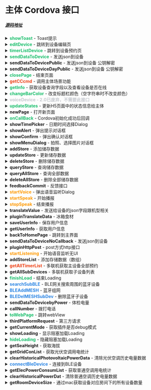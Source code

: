 # 主体 Cordova 接口

##### [源码地址](http://gitlab.example.com/iot-4/android/greeplus_in/blob/dev_4.0/GreePlus-Plu-In/plugin_headpage/src/main/java/com/greeplugin/cordova/PluginInterface.java)

<details>
<summary><strong style="color: #19be6b;">showToast</strong> - Toast提示</summary>
<p>

```Java
/**
  * @param text 提示内容 类型String
  * @param type 1长提示 其它是短提示 类型int
  */
private void showToast(String text, int type) {}
```

</p>
</details>

<details>
<summary><strong style="color: #19be6b;">editDevice</strong> - 跳转到设备编辑页</summary>
<p>

```Java
/**
  * 跳转到设备编辑页
  * @param mac
  */
private void editDevice(String mac) {}
```

</p>
</details>

<details>
<summary><strong style="color: #19be6b;">timerListDevice</strong> - 跳转到设备预约页</summary>
<p>

```Java
/**
  * 跳转到设备预约页
  * @param mac
  */
private void timerListDevice(String mac) {}
```

</p>
</details>

<details>
<summary><strong style="color: #19be6b;">sendDataToDevice</strong> - 发送json到设备</summary>
<p>

```Java
/**
  * 发送json到设备
  * @param mac
  * @param json
  */
private void sendDataToDevice(final String mac, final String json, final boolean isFollowSysVibration, final CallbackContext callbackContext) {}
```

</p>
</details>

<details>
<summary><strong>sendDataToDevicePublic</strong> - 发送json到设备 公钥解密</summary>
<p>

```Java
/**
  * 发送json到设备 公钥解密
  * @param mac
  * @param json
  */
private void sendDataToDevicePublic(final String mac, final String json, final boolean isFollowSysVibration, final CallbackContext callbackContext) {}
```

</p>
</details>

<details>
<summary><strong>sendDataToDeviceDayPublic</strong> - 发送json到设备 公钥解密</summary>
<p>

```Java
/**
  * 发送json到设备 公钥解密
  * @param mac
  * @param json
  */
private void sendDataToDeviceDayPublic(final String mac, final String json, final boolean isFollowSysVibration, final CallbackContext callbackContext) {}
```

</p>
</details>

<details>
<summary><strong style="color: #19be6b;">closePage</strong> - 结束页面</summary>
<p>

```Java
/**
  * 结束页面
  */
private void closePage(String data) {}
```

</p>
</details>

<details>
<summary><strong style="color: #ed4014;">getCCcmd</strong> - 调用主体场景功能</summary>
<p>

```Java
/**
  * 调用主体场景功能
  * @param mac
  * @param cmd
  * @param remark 场景模式返回给主体的指令名称
  * @param dat
  */
private void getCCcmd(String mac, String cmd, String remark, String dat) {}
```

</p>
</details>

<details>
<summary><strong style="color: #19be6b;">getInfo</strong> - 获取设备查询字段以及查看设备是否在线</summary>
<p>

```Java
/**
  * 获取设备查询字段以及查看设备是否在线
  */
private void getInfo(final String mac, final CallbackContext callbackContext) {}
```

</p>
</details>

<details>
<summary><strong style="color: #19be6b;">changeBarColor</strong> - 改变标题栏颜色（空字符串时不改变颜色）</summary>
<p>

```Java
/**
  * 改变标题栏颜色（空字符串时不改变颜色）
  * @param color
  */
private void changeBarColor(final String color) {}
```

</p>
</details>

<details>
<summary><strong style="color: #c5c8ce;">voiceDevice - 2.0已废弃，不需要此接口</strong></summary>
<p>

```Java
/**
  * 2.0已废弃，不需要此接口
  * @param mac
  */
private void voiceDevice(String mac) {}
```

</p>
</details>

<details>
<summary><strong style="color: #19be6b;">updateStates</strong> - 更新H5页面中的状态信息给主体</summary>
<p>

```Java
/**
  * 更新H5页面中的状态信息给主体
  */
private void updateStates(String mac, String data) {}
```

</p>
</details>

<details>
<summary><strong>newPage</strong> - 打开新页面</summary>
<p>

```Java
/**
  * 打开新页面
  */
private void newPage(String url) {}
```

</p>
</details>

<details>
<summary><strong style="color: #19be6b;">onCallBack</strong> - Cordova初始化成功后回调</summary>
<p>

```Java
/**
  * Cordova初始化成功后回调
  */
private void onCallBack(CallbackContext callbackContext) {}
```

</p>
</details>

<details>
<summary><strong>showTimePicker</strong> - 日期时间选择Dialog</summary>
<p>

```Java
/**
  * 日期时间选择Dialog
  * @param type 0 显示时间和日期 1只显示日期 2只显示时间
  * @param callbackContext
  */
private void showTimePicker(int type, final CallbackContext callbackContext) {}
```

</p>
</details>

<details>
<summary><strong>showAlert</strong> - 弹出提示对话框</summary>
<p>

```Java
/**
  * 弹出提示对话框
  * @param msg
  * @param callbackContext
  */
private void showAlert(String title, String msg, final CallbackContext callbackContext) {}
```

</p>
</details>

<details>
<summary><strong>showConfirm</strong> - 弹出确认对话框</summary>
<p>

```Java
/**
  * 弹出确认对话框
  * @param msg
  * @param callbackContext
  */
private void showConfirm(String title, String msg, final CallbackContext callbackContext) {}
```

</p>
</details>

<details>
<summary><strong>showMenuDialog</strong> - 拍照、选择图片对话框</summary>
<p>

```Java
/**
  * 拍照、选择图片对话框
  */
private void showMenuDialog(String mac, final CallbackContext callbackContext) {}
```

</p>
</details>

<details>
<summary><strong>addStore</strong> - 添加储存数据</summary>
<p>

```Java
/**
  * 添加储存数据
  * @param mac
  * @param val
  */
private void addStore(String mac, String key, String val, CallbackContext callback) {}
```

</p>
</details>

<details>
<summary><strong>updateStore</strong> - 更新储存数据</summary>
<p>

```Java
/**
  * 更新储存数据
  * @param key
  * @param val
  */
private void updateStore(String mac, String key, String val, CallbackContext callback) {}
```

</p>
</details>

<details>
<summary><strong>deleteStore</strong> - 删除储存数据</summary>
<p>

```Java
/**
  * 删除储存数据
  * @param key
  */
private void deleteStore(String mac, String key, CallbackContext callback) {}
```

</p>
</details>

<details>
<summary><strong>queryStore</strong> - 查询储存数据</summary>
<p>

```Java
/**
  * 查询储存数据
  * @param key
  * @return
  */
private void queryStore(String mac, String key, final CallbackContext callbackContext) {}
```

</p>
</details>

<details>
<summary><strong>queryAllStore</strong> - 查询全部数据</summary>
<p>

```Java
/**
  * 查询全部数据
  * @param mac
  * @return
  */
private void queryAllStore(String mac, final CallbackContext callbackContext) {}
```

</p>
</details>

<details>
<summary><strong>deleteAllStore</strong> - 删除全部储存数据</summary>
<p>

```Java
/**
  * 删除全部储存数据
  */
private void deleteAllStore(String mac, CallbackContext callback) {}
```

</p>
</details>

<details>
<summary><strong>feedbackCommit</strong> - 反馈接口</summary>
<p>

```Java
/**
  * 反馈接口
  */
private void feedbackCommit(String mac) {}
```

</p>
</details>

<details>
<summary><strong style="color: #ff9900;">startVoice</strong> - 弹出语音监听Dialog</summary>
<p>

```Java
/**
  * 弹出语音监听Dialog
  * @param callbackContext
  */
private void startVoice(final CallbackContext callbackContext) {}
```

</p>
</details>

<details>
<summary><strong style="color: #ff9900;">startSpeak</strong> - 开始播报</summary>
<p>

```Java
/**
  * 开始播报
  * @param text
  */
private void startSpeak(String text) {}
```

</p>
</details>

<details>
<summary><strong style="color: #ff9900;">stopSpeak</strong> - 结束播报</summary>
<p>

```Java
/**
  * 结束播报
  */
private void stopSpeak() {}
```

</p>
</details>

<details>
<summary><strong>translateValue</strong> - 发送给设备的json字段跟机型相关</summary>
<p>

```Java
/**
  * 发送给设备的json字段跟机型相关
  */
private void translateValue(String jsonData) {}
```

</p>
</details>

<details>
<summary><strong>pluginTranslateData</strong> - 冰箱食材</summary>
<p>

```Java
/**
  * 冰箱食材
  */
private void pluginTranslateData(String url, String jsonData, final CallbackContext callbackContext) {}
```

</p>
</details>

<details>
<summary><strong>saveUserInfo</strong> - 保存用户信息</summary>
<p>

```Java
/**
  * 保存用户信息
  */
private void saveUserInfo(String key, String value) {}
```

</p>
</details>

<details>
<summary><strong>getUserInfo</strong> - 获取用户信息</summary>
<p>

```Java
/**
  * 获取用户信息
  */
private void getUserInfo(String key, String value, CallbackContext callbackContext) {}
```

</p>
</details>

<details>
<summary><strong>backToHomePage</strong> - 跳转到主界面</summary>
<p>

```Java
/**
  * 跳转到主界面
  */
private void backToHomePage() {}
```

</p>
</details>

<details>
<summary><strong>sendDataToDeviceNoCallback</strong> - 发送json到设备</summary>
<p>

```Java
/**
  * 发送json到设备
  * @param mac
  * @param json
  */
private void sendDataToDeviceNoCallback(final String mac, final String json, final boolean isFollowSysVibration) {}
```

</p>
</details>

<details>
<summary><strong>pluginHttpPost</strong> - post方式http接口</summary>
<p>

```Java
/**
  * post方式http接口
  * @param url             网址
  * @param params          需要输入请求参数
  * @param hearders        需要输入请求头
  * @param callbackContext 返回
  */
private void pluginHttpPost(String url, String hearders, String params, final CallbackContext callbackContext) {}
```

</p>
</details>

<details>
<summary><strong style="color: #ff9900;">startListening</strong> - 开始语音监听无UI</summary>
<p>

```Java
/**
  * 开始语音监听无UI
  * @param callbackContext
  */
private void startListening(final CallbackContext callbackContext) {}
```

</p>
</details>

<details>
<summary><strong>addStoreList</strong> - 添加存储数据（数组）</summary>
<p>

```Java
/**
  * 添加存储数据（数组）
  */
private void addStoreList(String json, CallbackContext callback) {}
```

</p>
</details>

<details>
<summary><strong style="color: #ed4014;">getAllTimerList</strong> - 多联机获取主设备全部预约</summary>
<p>

```Java
/**
  * 多联机获取主设备全部预约
  */
private void getAllTimerList(String subMac, String mainMac, final CallbackContext callbackContext) {}
```

</p>
</details>

<details>
<summary><strong>getAllSubDevices</strong> - 多联机获取子设备列表</summary>
<p>

```Java
/**
  * 多联机获取子设备列表
  */
private void getAllSubDevices(String subMac, String mainMac, final CallbackContext callbackContext) {}
```

</p>
</details>

<details>
<summary><strong style="color: #19be6b;">finishLoad</strong> - 结束Loading</summary>
<p>

```Java
/**
  * 结束Loading
  */
private void finishLoad() {}
```

</p>
</details>

<details>
<summary><strong style="color: #2b85e4;">searchSubBLE</strong> - BLE网关搜索周围的蓝牙设备</summary>
<p>

```Java
/**
  * BLE网关搜索周围的蓝牙设备
  */
private void searchSubBLE(boolean isStart, String mac, final CallbackContext callbackContext) {}
```

</p>
</details>

<details>
<summary><strong style="color: #2b85e4;">BLEAddMESH</strong> - 蓝牙组网</summary>
<p>

```Java
/**
  * 蓝牙组网
  */
public void BLEAddMESH(String mac, int subCount, JSONArray hashList, CallbackContext callbackContext) {}
```

</p>
</details>

<details>
<summary><strong style="color: #2b85e4;">BLEDelMESHSubDev</strong> - 删除蓝牙子设备</summary>
<p>

```Java
/**
  * 删除蓝牙子设备
  */
public void BLEDelMESHSubDev(String mac, int subCount, JSONArray hashList, CallbackContext callbackContext) {}
```

</p>
</details>

<details>
<summary><strong>sendDataToDevicebyPower</strong> - 体检电量</summary>
<p>

```Java
/**
  * 体检电量
  * @param mac
  * @param json
  */
private void sendDataToDevicebyPower(final String mac, final String json, final boolean isFollowSysVibration, final CallbackContext callbackContext) {}
```

</p>
</details>

<details>
<summary><strong>callNumber</strong> - 拨打电话</summary>
<p>

```Java
/**
  * 拨打电话
  */
private void callNumber(final String number) {}
```

</p>
</details>

<details>
<summary><strong style="color: #19be6b;">toWebPage</strong> - 跳转webView</summary>
<p>

```Java
/**
  * 跳转webView
  */
private void toWebPage(String url, String title) {}
```

</p>
</details>

<details>
<summary><strong>thirdPlatformRequest</strong> - 第三方请求</summary>
<p>

```Java
/**
  * 第三方请求
  */
private void thirdPlatformRequest(String json, String url, final CallbackContext callbackContext) {}
```

</p>
</details>

<details>
<summary><strong>getCurrentMode</strong> - 获取插件是否debug模式</summary>
<p>

```Java
/**
  * 获取插件是否debug模式
  */
private void getCurrentMode(CallbackContext callbackContext) {}
```

</p>
</details>

<details>
<summary><strong>showLoading</strong> - 显示阻塞加载Loading</summary>
<p>

```Java
/**
  * 显示阻塞加载Loading
  */
private void showLoading() {}
```

</p>
</details>

<details>
<summary><strong style="color: #19be6b;">hideLoading</strong> - 隐藏阻塞加载Loading</summary>
<p>

```Java
/**
  * 隐藏阻塞加载Loading
  */
private void hideLoading() {}
```

</p>
</details>

<details>
<summary><strong>getSeaHeight</strong> - 获取海拔</summary>
<p>

```Java
/**
  * 获取海拔
  * @param mac
  * @param callbackContext
  */
public void getSeaHeight(String mac, CallbackContext callbackContext) {}
```

</p>
</details>

<details>
<summary><strong>getGridConList</strong> - 获取光伏空调用电统计</summary>
<p>

```Java
/**
  * 获取光伏空调用电统计
  * @param mac
  * @param type
  */
public void getGridConList(final String mac, final String type, final CallbackContext callbackContext) {}
```

</p>
</details>

<details>
<summary><strong>clearHistoricalPhotovoltaicPowerData</strong> - 清除光伏空调历史电量数据</summary>
<p>

```Java
/**
  * 清除光伏空调历史电量数据
  * @param mac
  * @param callbackContext
  */
public void clearHistoricalPhotovoltaicPowerData(final String mac , final  CallbackContext callbackContext){}
```

</p>
</details>

<details>
<summary><strong style="color: #2b85e4;">connectBleDevice</strong> - 连接到BLE设备</summary>
<p>

```Java
/**
  * 连接到BLE设备
  * 该方法还未完善，先预留接口以及调用说明，
  * 后续蓝牙进入h5时，发起连接状态均由此入口
  * @param mac 设备mac
  * @param callbackContext 主体回调结果给H5的接口
  */
private void connectBleDevice(String mac, final CallbackContext callbackContext){}
```

</p>
</details>

<details>
<summary><strong>getElecPowerConsumList</strong> - 获取普通空调用电统计</summary>
<p>

```Java
/**
  * 获取普通空调用电统计
  * @param mac
  * @param type
  */
public void getElecPowerConsumList(final String mac, final String type, final CallbackContext callbackContext) {}
```

</p>
</details>

<details>
<summary><strong>clearHistoricalPowerDat</strong> - 清除普通空调历史电量数据</summary>
<p>

```Java
/**
  * 清除普通空调历史电量数据
  * @param mac
  * @param callbackContext
  */
public void clearHistoricalPowerDat(final String mac , final  CallbackContext callbackContext){}
```

</p>
</details>

<details>
<summary><strong>getRoomDeviceSize</strong> - 通过mac获取设备对应房间下的所有设备数量</summary>
<p>

```Java
/**
 * 通过mac获取设备对应房间下的所有设备数量
 * @param mac
 * @param callbackContext
 */
private void getRoomDeviceSize(String mac,CallbackContext callbackContext){}
```

</p>
</details>
